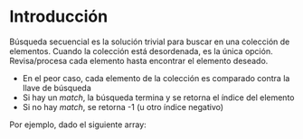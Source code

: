 # Introducción
Búsqueda secuencial es la solución trivial para buscar en una colección de elementos. Cuando la colección está desordenada, es la única opción. Revisa/procesa cada elemento hasta encontrar el elemento deseado.
- En el peor caso, cada elemento de la colección es comparado contra la llave de búsqueda
- Si hay un _match_, la búsqueda termina y se retorna el índice del elemento
- Si no hay _match_, se retorna -1 (u otro índice negativo)

Por ejemplo, dado el siguiente array:

